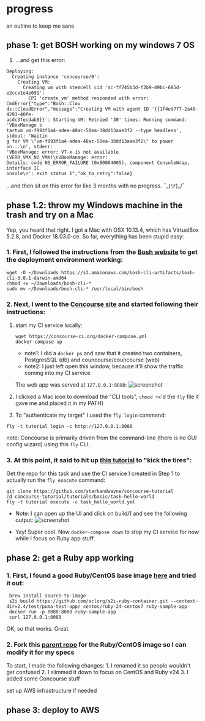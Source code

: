 # progress
an outline to keep me sane

## phase 1: get BOSH working on my windows 7 OS
1. ...and get this error:
```
Deploying:
  Creating instance 'concourse/0':
    Creating VM:
      Creating vm with stemcell cid 'sc-ff745b3d-f2b9-49bc-685d-e2cce1e4e691':
        CPI 'create_vm' method responded with error: CmdError{"type":"Bosh::Clou
ds::CloudError","message":"Creating VM with agent ID '{{1f4ed777-2a40-4293-40fe-
acdc3fecdab9}}': Starting VM: Retried '30' times: Running command: 'VBoxManage s
tartvm vm-f893f1a4-adea-48ac-50ea-38dd13aae3f2 --type headless', stdout: 'Waitin
g for VM \"vm-f893f1a4-adea-48ac-50ea-38dd13aae3f2\" to power on...\n', stderr:
'VBoxManage: error: VT-x is not available (VERR_VMX_NO_VMX)\nVBoxManage: error:
Details: code NS_ERROR_FAILURE (0x80004005), component ConsoleWrap, interface IC
onsole\n': exit status 1","ok_to_retry":false}
```
...and then sit on this error for like 3 months with no progress. ¯\_(ツ)_/¯

 ## phase 1.2: throw my Windows machine in the trash and try on a Mac
 Yep, you heard that right. I got a Mac with OSX 10.13.4, which has VirtualBox 5.2.8, and Docker 18.03.0-ce. So far, everything has been stupid easy:
 ### 1. First, I followed the instructions from the [Bosh website](https://bosh.io/docs/cli-v2#install) to get the deployment environment working:
   ```
   wget -O ~/Downloads https://s3.amazonaws.com/bosh-cli-artifacts/bosh-cli-3.0.1-darwin-amd64
   chmod +x ~/Downloads/bosh-cli-*
   sudo mv ~/Downloads/bosh-cli-* /usr/local/bin/bosh
   ```
 
 ### 2. Next, I went to the [Concourse site](https://concourse-ci.org/) and started following their instructions:
 1. start my CI service locally:
    ```
    wget https://concourse-ci.org/docker-compose.yml
    docker-compose up
    ```
    * note1: I did a `docker ps` and saw that it created two containers, PostgresSQL (db) and councourse/councourse (web)
    * note2: I just left open this window, because it'll show the traffic coming into my CI service
    
    The web app was served at `127.0.0.1:8080`:
 ![screenshot](https://assets.digitalocean.com/articles/concourseci_install_1604/placeholder_interface.png)
 
 2. I clicked a Mac icon to download the "CLI tools", `chmod +x`'d the `fly` file it gave me and placed it in my PATH)
 3. To "authenticate my target" I used the `fly login` command:
   ```
   fly -t tutorial login -c http://127.0.0.1:8080
   ```
   note: Concourse is primarily driven from the command-line (there is no GUI config wizard) using this `fly` CLI.

 
 ### 3. At this point, it said to hit up [this tutorial](https://concoursetutorial.com/basics/task-hello-world/) to "kick the tires":
Get the repo for this task and use the CI service I created in Step 1 to actually run the `fly execute` command: 
   
    git clone https://github.com/starkandwayne/concourse-tutorial
    cd concourse-tutorial/tutorials/basic/task-hello-world
    fly -t tutorial execute -c task_hello_world.yml
    
   * Note: I can open up the UI and click on build/1 and see the following output:
    ![screenshot](https://concoursetutorial.com/images/build-output-hello-world.png)
    
   * Yay! Super cool. Now `docker-compose down` to stop my CI service for now while I focus on Ruby app stuff.

## phase 2: get a Ruby app working
   
  ### 1. First, I found a good Ruby/CentOS base image [here](https://hub.docker.com/r/centos/ruby-24-centos7/) and tried it out:
  ```
   brew install source-to-image
   s2i build https://github.com/sclorg/s2i-ruby-container.git --context-dir=2.4/test/puma-test-app/ centos/ruby-24-centos7 ruby-sample-app
   docker run -p 8080:8080 ruby-sample-app
   curl 127.0.0.1:8080
   ```
   OK, so that works. Great.
   ### 2. Fork this [parent repo](https://github.com/sclorg/s2i-ruby-container) for the Ruby/CentOS image so I can modify it for my specs
   To start, I made the following changes:
      1. I renamed it so people wouldn't get confused
      2. I slimmed it down to focus on CentOS and Ruby v24
      3. I added some Concourse stuff
      
      
      
   
   


set up AWS infrastructure if needed
## phase 3: deploy to AWS
